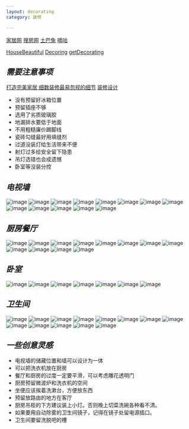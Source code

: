 ```yaml
---
layout: decorating
category: 装修

---
```


[家居网](http://zhuangxiu.pchouse.com.cn)
[搜房网](http://home.soufun.com/zhuangxiu)
[土巴兔](http://www.to8to.com)
[嘀咕](http://www.digu.com/sequare/hot/145969/145969)

[HouseBeautiful](http://www.housebeautiful.com/)
[Decoring](http://www.elledecor.com/)
[getDecorating](http://getdecorating.com/)

## *需要注意事项*

[打造完美家居 细数装修最易忽视的细节](http://zhuangxiu.pchouse.com.cn/48/482591_all.html#content_page_3)
[装修设计](http://www.zhihu.com/topic/19600073)


* 没有预留好冰箱位置
* 预留插座不够
* 选用了劣质玻璃胶
* 地漏排水要低于地面
* 不用粗糙廉价踢脚线
* 瓷砖勾缝最好用填缝剂
* 过道没装灯给生活带来不便
* 射灯过多给安全留下隐患
* 吊灯选错也会成遗憾
* 卧室等没装分控

## *电视墙*
![image](http://decorate.qiniudn.com/%E7%94%B5%E8%A7%86%E5%A2%99/1-101026114J3.jpg)
![image](http://decorate.qiniudn.com/%E7%94%B5%E8%A7%86%E5%A2%99/10892601_170240694145_2.jpg)
![image](http://decorate.qiniudn.com/%E7%94%B5%E8%A7%86%E5%A2%99/1291270086278_000.jpg)
![image](http://decorate.qiniudn.com/%E7%94%B5%E8%A7%86%E5%A2%99/13185788077368.jpg)
![image](http://decorate.qiniudn.com/%E7%94%B5%E8%A7%86%E5%A2%99/1622742504.164449186)
![image](http://decorate.qiniudn.com/%E7%94%B5%E8%A7%86%E5%A2%99/1_120102132016_2.jpg)
![image](http://decorate.qiniudn.com/%E7%94%B5%E8%A7%86%E5%A2%99/20100803221203394.jpg)
![image](http://decorate.qiniudn.com/%E7%94%B5%E8%A7%86%E5%A2%99/201201101424437366.jpg)
![image](http://decorate.qiniudn.com/%E7%94%B5%E8%A7%86%E5%A2%99/4feae4fe08dfc04fd408b00022279be3e0a3.jpg)
![image](http://decorate.qiniudn.com/%E7%94%B5%E8%A7%86%E5%A2%99/7355735_082951443127_2.jpg)
![image](http://decorate.qiniudn.com/%E7%94%B5%E8%A7%86%E5%A2%99/9858966_125408635100_2.jpg)
![image](http://decorate.qiniudn.com/%E7%94%B5%E8%A7%86%E5%A2%99/ik0lmozw.jpg)
![image](http://decorate.qiniudn.com/%E7%94%B5%E8%A7%86%E5%A2%99/img201004261272295103.jpg)


## *厨房餐厅*
![image](http://decorate.qiniudn.com/%E5%8E%A8%E6%88%BF%E9%A4%90%E5%8E%85/490592_12.jpg)
![image](http://www.webjx.com/files/allimg/081025/2145590.jpg)
![image](http://pica.nipic.com/2007-12-22/20071222202122326_2.jpg)
![image](http://pica.nipic.com/2007-12-22/20071222201639387_2.jpg)
![image](https://encrypted-tbn1.gstatic.com/images?q=tbn:ANd9GcTTAgjDicdDcVS9G9ExLuXbDuL2VhTQK5Bh10l4U86oP93VG1VUTw)
![image](http://www.jiazhuang6.com/hbcms/upload/image/big/4b/4b9f135f90551dce7a1b0cf75ff76e00.jpg)
![image](http://pic.to8to.com/case/day_081018/20090218_6b68dc1019ce62945172FEhdTooDZww9.jpg)
![image](http://img4.duitang.com/uploads/item/201302/25/20130225114322_cycfY.thumb.600_0.jpeg)
![image](http://cdn.duitang.com/uploads/item/201212/22/20121222001548_dEKWE.thumb.600_0.jpeg)
![image](http://image01.baixingstatic.com/01/5136fc43061fc04e1209e1c034d29be3e0a3.jpg)
![image](http://img6.house365.com/upload/2013/04/17/1366166889516e0d69803c6.jpg)
![image](http://image01.baixingstatic.com/01/513948ae045a8044620b98e0494e9be3e0a3.jpg)


## *卧室*
![image](http://decorate.qiniudn.com/%E5%8D%A7%E5%AE%A4/490592_11.jpg)
![image](http://decorate.qiniudn.com/%E5%8D%A7%E5%AE%A4/490592_7.jpg)
![image](http://image.51hejia.com/images/binary/0001/8101/1f5e9a310d7e989c694ace92926862f1.jpg)
![image](http://home.sun0769.com/home/case/W020101117349528906870.jpg)
![image](http://t11.baidu.com/it/u=2506404052,2877161914&fm=21&gp=0.jpg)
![image](http://img3.zhubajie.com/task/2009-11/30/186819/middlegz3po4xd.jpg)
![image](http://pic.to8to.com/case/day_121018/20121018_905f42b76d1460b02166xHryferQPFyf.jpg)

## *卫生间*
![image](http://img3.douban.com/view/photo/photo/public/p2129327474.jpg)
![image](http://images-fast.digu365.com/sp/width/736/d6d5543bd04096543219877cd18b6984_0004.jpg?f=detail)
![image](http://images-fast.digu365.com/sp/width/736/079b3847b523fb3b4093d75e703408fb_0013.jpg?f=detail)
![image](http://images-fast.digu365.com/sp/width/736/508c2bef4d66e718b62aa252e6c257be_0014.jpg?f=detail)
![image](http://images-fast.digu365.com/sp/width/736/b5363355c0c5db360d10226ae106741d_0014.jpg?f=detail)
![image](http://images-fast.digu365.com/sp/width/736/9d5ee31e05f810d3b698f46b0c466d7d_0012.jpg?f=detail)
![image](http://images-fast.digu365.com/sp/width/736/926f9af7efec024c68c4e808b68792bb_0013.jpg?f=detail)
![image](http://pic1.to8to.com/case/1312/18/20131218_4e42c19dfad49d84eaf2qtd6atkt7dmz.jpg)
![image](http://pic.to8to.com/case/1209/04/20120904_4afa98c6491981b1bb3cgDtDrdw0zj9N.jpg)
![image](http://pic.to8to.com/case/1209/05/20120905_dce4c5459528cf935692mOSmMd4HygXi.jpg)
![image](http://pic.to8to.com/case/1401/04/20140104_9ec29bcb03f78322eec6qdxcare56sng.jpg)
![image](http://pic.to8to.com/case/1401/04/20140104_2a22dfa613449d843164ohsmo4uslolo.jpg)
![image](http://images-fast.digu365.com/sp/width/736/ad9d1d3f3c786842c8750ed9b31630bd_0012.jpg?f=detail)


## *一些创意灵感*
* 电视墙的储藏位置和墙可以设计为一体
* 可以把洗衣机放在厨房
* 餐厅和厨房的过度一定要平滑，可以考虑雕花透明门
* 厨房预留微波炉和洗衣机的空间
* 坐便应该挨着洗漱台，方便放东西
* 预留放路由的地方在客厅
* 厨房吊柜的下方建议装上小灯。否则晚上切菜洗碗各种看不清。
* 如果要用自动除雾的卫生间镜子，记得在镜子处留电源插口。
* 卫生间要留洗脱吧的槽
